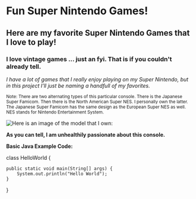 # Fun Super Nintendo Games!
## Here are my favorite Super Nintendo Games that I love to play!
### I love vintage games ... just an fyi. That is if you couldn't already tell.

*I have a lot of games that I really enjoy playing on my Super Nintendo, but in this project I'll just be naming a handfull of my favorites.*

<sub>Note: There are two alternating types of this particular console. There is the Japanese Super Famicom. Then there is the North American Super NES. I personally own the latter. The Japanese Super Famicom has the same design as the European Super NES as well. NES stands for Nintendo Entertainment System.</sub>

![Here is an image of the model that I own:](https://upload.wikimedia.org/wikipedia/commons/thumb/3/31/SNES-Mod1-Console-Set.jpg/1024px-SNES-Mod1-Console-Set.jpg)

**As you can tell, I am unhealthily passionate about this console.**

**Basic Java Example Code:**

class HelloWorld {

	public static void main(String[] args) {
		System.out.println("Hello World");
	}
}